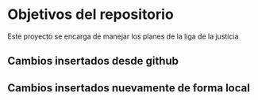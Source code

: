 # Objetivos del repositorio

Este proyecto se encarga de manejar los planes de la liga de la justicia

## Cambios insertados desde github
## Cambios insertados nuevamente de forma local
